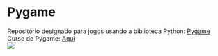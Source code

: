 # Pygame
Repositório designado para jogos usando a biblioteca Python: <a href="https://www.pygame.org/news">Pygame</a></br>
Curso de Pygame: <a href=https://www.udemy.com/course/curso-de-pygame-python/>Aqui</a></br>
<img src="http://pygamebrasil.appspot.com/static/img/pygame_logo.gif">
